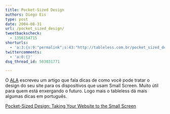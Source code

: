 ```yaml
---
title: Pocket-Sized Design
authors: Diego Eis
type: post
date: 2004-08-31
url: /pocket_sized_design/
tweetbackscheck:
  - 1356154715
shorturls:
  - 'a:3:{s:9:"permalink";s:43:"http://tableless.com.br/pocket_sized_design";s:7:"tinyurl";s:26:"http://tinyurl.com/3d5ph86";s:4:"isgd";s:19:"http://is.gd/rURadf";}'
twittercomments:
  - 'a:0:{}'
dsq_thread_id: 503031771

---
```

O [ALA][1] escreveu um artigo que fala dicas de como você pode tratar o design do seu site para os dispositivos que usam Small Screen. Muito útil para quem está enxergando o futuro. Logo mais o tableless dá mais algumas dicas em português.
              
[Pocket-Sized Design: Taking Your Website to the Small Screen][2]

 [1]: http://www.alistapart.com/
 [2]: http://www.alistapart.com/articles/pocket/